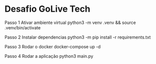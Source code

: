 # Desafio GoLive Tech

Passo 1
Ativar ambiente virtual python3 -m venv .venv && source .venv/bin/activate

Passo 2
Instalar dependencias python3 -m pip install -r requirements.txt

Passo 3
Rodar o docker docker-compose up -d

Passo 4
Rodar a aplicação python3 main.py
